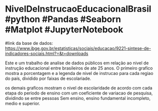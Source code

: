 # NivelDeInstrucaoEducacionalBrasil #python #Pandas #Seaborn #Matplot #JupyterNotebook
#link da base de dados: 
https://www.ibge.gov.br/estatisticas/sociais/educacao/9221-sintese-de-indicadores-sociais.html?=&t=downloads

Este e um trabalho de analise de dados públicos em relação ao nivel de instrução educacional entre brasileiros de ate 25 anos.
O primeiro grafico mostra a porcentagem e a legenda de nivel de instrucao para cada regiao do país, dividido por faixas de escolariade.

os demais graficos mostram o nivel de escolaridade de acordo com cada etapa do periodo de ensino com um coeficiente de variacao de pesquisa, 
dividindo se entre pessoas Sem ensino, ensino fundamental incompleto, medio e superior.

